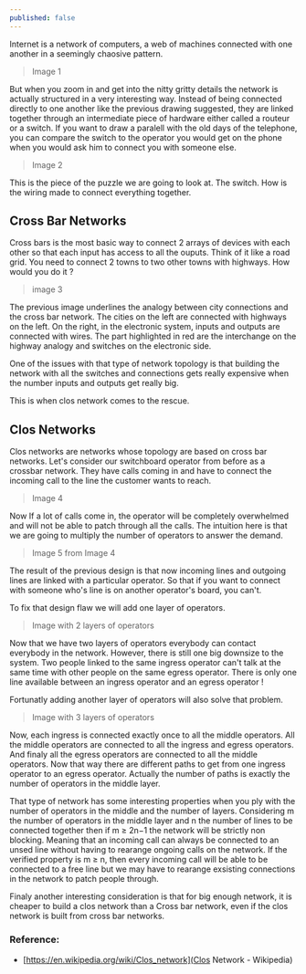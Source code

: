 ```yaml
---
published: false
---
```

Internet is a network of computers, a web of machines connected with one another in a seemingly chaosive pattern.

> Image 1

But when you zoom in and get into the nitty gritty details the network is actually structured in a very interesting way. Instead of being connected directly to one another like the previous drawing suggested, they are linked together through an intermediate piece of hardware either called a routeur or a switch. If you want to draw a paralell with the old days of the telephone, you can compare the switch to the operator you would get on the phone when you would ask him to connect you with someone else.

> Image 2

This is the piece of the puzzle we are going to look at. The switch. How is the wiring made to connect everything together.


## Cross Bar Networks

Cross bars is the most basic way to connect 2 arrays of devices with each other so that each input has access to all the ouputs. Think of it like a road grid. You need to connect 2 towns to two other towns with highways. How would you do it ?

> image 3

The previous image underlines the analogy between city connections and the cross bar network. The cities on the left are connected with highways on the left. On the right, in the electronic system, inputs and outputs are connected with wires. The part highlighted in red are the interchange on the highway analogy and switches on the electronic side.

One of the issues with that type of network topology is that building the network with all the switches and connections gets really expensive when the number inputs and outputs get really big.

This is when clos network comes to the rescue.


## Clos Networks

Clos networks are networks whose topology are based on cross bar networks. Let's consider our switchboard operator from before as a crossbar network. They have calls coming in and have to connect the incoming call to the line the customer wants to reach. 

>Image 4

Now If a lot of calls come in, the operator will be completely overwhelmed and will not be able to patch through all the calls. The intuition here is that we are going to multiply the number of operators to answer the demand.

> Image 5 from Image 4

The result of the previous design is that now incoming lines and outgoing lines are linked with a particular operator. So that if you want to connect with someone who's line is on another operator's board, you can't.

To fix that design flaw we will add one layer of operators.

> Image with 2 layers of operators

Now that we have two layers of operators everybody can contact everybody in the network. However, there is still one big downsize to the system. Two people linked to the same ingress operator can't talk at the same time with other people on the same egress operator. There is only one line available between an ingress operator and an egress operator !

Fortunatly adding another layer of operators will also solve that problem.

> Image with 3 layers of operators

Now, each ingress is connected exactly once to all the middle operators. All the middle operators are connected to all the ingress and egress operators. And finaly all the egress operators are connected to all the middle operators. Now that way there are different paths to get from one ingress operator to an egress operator. Actually the number of paths is exactly the number of operators in the middle layer.

That type of network has some interesting properties when you ply with the number of operators in the middle and the number of layers. Considering m the number of operators in the middle layer and n the number of lines to be connected together then if m ≥ 2n−1 the network will be strictly non blocking. Meaning that an incoming call can always be connected to an unsed line without having to rearange ongoing calls on the network. If the verified property is m ≥ n, then every incoming call will be able to be connected to a free line but we may have to rearange exsisting connections in the network to patch people through.

Finaly another interesting consideration is that for big enough network, it is cheaper to build a clos network than a Cross bar network, even if the clos network is built from cross bar networks. 

### Reference:

* [https://en.wikipedia.org/wiki/Clos_network](Clos Network - Wikipedia)




